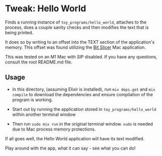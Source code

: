 # Tweak: Hello World

Finds a running instance of `toy_programs/hello_world`, attaches to the process, does a couple sanity checks and then modifies the text that is being printed.

It does so by writing to an offset into the TEXT section of the application's memory. This offset was found utilizing the [Bit Slicer](https://github.com/zorgiepoo/Bit-Slicer) Mac application.

This was tested on an M1 Mac with SIP disabled. If you have any questions, consult the root README.md file.


## Usage

- In this directory, (assuming Elixir is installed), run `mix deps.get` and `mix compile` to download the dependencies and ensure compilation of the program is working.

- Start out by running the application stored in `toy_programs/hello_world` within another terminal window

-  Then run `sudo mix run` in the original terminal window. `sudo` is needed due to Mac process memory protections.

If all goes well, the Hello World application will have its text modified.

Play around with the app, what it can say - see what you can do!
